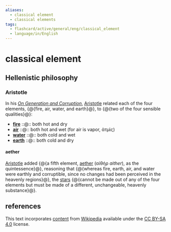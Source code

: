 ```yaml
---
aliases:
  - classical element
  - classical elements
tags:
  - flashcard/active/general/eng/classical_element
  - language/in/English
---
```


# classical element

## Hellenistic philosophy

### Aristotle

In his [_On Generation and Corruption_](On%20Generation%20and%20Corruption.md), [Aristotle](Aristotle.md) related each of the four elements, {@{fire, air, water, and earth}@}, to {@{two of the four sensible qualities}@}: <!--SR:!2027-05-22,789,330!2028-08-05,1151,350-->

- [__fire__](../../../../../general/fire%20(classical%20element).md) ::@:: both hot and dry <!--SR:!2028-06-30,1122,350!2027-08-21,863,330-->
- [__air__](../../../../../general/air%20(classical%20element).md) ::@:: both hot and wet (for air is vapor, ἀτμὶς) <!--SR:!2026-01-06,369,290!2025-08-11,300,330-->
- [__water__](../../../../../general/water%20(classical%20element).md) ::@:: both cold and wet <!--SR:!2027-06-13,807,330!2027-03-10,737,330-->
- [__earth__](../../../../../general/earth%20(classical%20element).md) ::@:: both cold and dry <!--SR:!2025-12-26,391,310!2026-01-03,399,310-->

#### aether

[Aristotle](Aristotle.md) added {@{a fifth element, [aether](aether%20(classical%20element).md#fifth%20element) (αἰθήρ _aither_), as the quintessence}@}, reasoning that {@{whereas fire, earth, air, and water were earthly and corruptible, since no changes had been perceived in the heavenly regions}@}, the [stars](star.md) {@{cannot be made out of any of the four elements but must be made of a different, unchangeable, heavenly substance}@}. <!--SR:!2025-12-31,361,290!2025-08-11,300,330!2025-10-12,337,310-->

## references

This text incorporates [content](https://en.wikipedia.org/wiki/classical_element) from [Wikipedia](Wikipedia.md) available under the [CC BY-SA 4.0](https://creativecommons.org/licenses/by-sa/4.0/) license.
